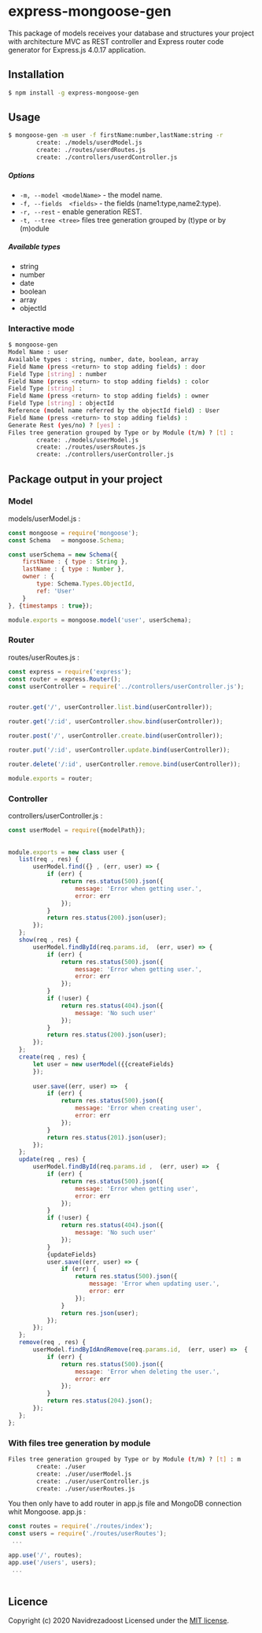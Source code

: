 
# express-mongoose-gen

This package of models receives your database and structures your project with architecture MVC as REST controller and Express router code generator for Express.js 4.0.17 application.

## Installation
```bash
$ npm install -g express-mongoose-gen
```

## Usage
```bash
$ mongoose-gen -m user -f firstName:number,lastName:string -r
        create: ./models/userdModel.js
        create: ./routes/userdRoutes.js
        create: ./controllers/userdController.js
```

##### Options

  - `-m, --model <modelName>` - the model name.
  - `-f, --fields  <fields>` - the fields (name1:type,name2:type).
  - `-r, --rest` - enable generation REST.
  - `-t, --tree <tree>`        files tree generation grouped by (t)ype or by (m)odule

##### Available types
  - string
  - number
  - date
  - boolean
  - array
  - objectId

### Interactive mode
```bash
$ mongoose-gen
Model Name : user
Available types : string, number, date, boolean, array
Field Name (press <return> to stop adding fields) : door
Field Type [string] : number
Field Name (press <return> to stop adding fields) : color
Field Type [string] : 
Field Name (press <return> to stop adding fields) : owner
Field Type [string] : objectId
Reference (model name referred by the objectId field) : User
Field Name (press <return> to stop adding fields) : 
Generate Rest (yes/no) ? [yes] : 
Files tree generation grouped by Type or by Module (t/m) ? [t] : 
        create: ./models/userModel.js
        create: ./routes/usersRoutes.js
        create: ./controllers/userController.js
```

## Package output in your project
### Model

models/userModel.js :
```javascript
const mongoose = require('mongoose');
const Schema   = mongoose.Schema;

const userSchema = new Schema({
	firstName : { type : String },
	lastName : { type : Number },
    owner : {
        type: Schema.Types.ObjectId,
        ref: 'User'
    }
}, {timestamps : true});

module.exports = mongoose.model('user', userSchema);
```

### Router
routes/userRoutes.js :
```javascript
const express = require('express');
const router = express.Router();
const userController = require('../controllers/userController.js');


router.get('/', userController.list.bind(userController));

router.get('/:id', userController.show.bind(userController));

router.post('/', userController.create.bind(userController));

router.put('/:id', userController.update.bind(userController));

router.delete('/:id', userController.remove.bind(userController));

module.exports = router;

```

### Controller
controllers/userController.js :
```javascript
const userModel = require({modelPath});
 
 
module.exports = new class user {
   list(req , res) {
       userModel.find({} , (err, user) => {
           if (err) {
               return res.status(500).json({
                   message: 'Error when getting user.',
                   error: err
               });
           }
           return res.status(200).json(user);
       });
   };
   show(req , res) {
       userModel.findById(req.params.id,  (err, user) => {
           if (err) {
               return res.status(500).json({
                   message: 'Error when getting user.',
                   error: err
               });
           }
           if (!user) {
               return res.status(404).json({
                   message: 'No such user'
               });
           }
           return res.status(200).json(user);
       });
   };
   create(req , res) {
       let user = new userModel({{createFields}
       });
 
       user.save((err, user) =>  {
           if (err) {
               return res.status(500).json({
                   message: 'Error when creating user',
                   error: err
               });
           }
           return res.status(201).json(user);
       });
   };
   update(req , res) {
       userModel.findById(req.params.id ,  (err, user) =>  {
           if (err) {
               return res.status(500).json({
                   message: 'Error when getting user',
                   error: err
               });
           }
           if (!user) {
               return res.status(404).json({
                   message: 'No such user'
               });
           }
           {updateFields}
           user.save((err, user) => {
               if (err) {
                   return res.status(500).json({
                       message: 'Error when updating user.',
                       error: err
                   });
               }
               return res.json(user);
           });
       });
   };
   remove(req , res) {
       userModel.findByIdAndRemove(req.params.id,  (err, user) =>  {
           if (err) {
               return res.status(500).json({
                   message: 'Error when deleting the user.',
                   error: err
               });
           }
           return res.status(204).json();
       });
   };
};
```

### With files tree generation by module
```bash
Files tree generation grouped by Type or by Module (t/m) ? [t] : m
        create: ./user
        create: ./user/userModel.js
        create: ./user/userController.js
        create: ./user/userRoutes.js
```

You then only have to add router in app.js file and MongoDB connection whit Mongoose.
app.js :
```javascript
const routes = require('./routes/index');
const users = require('./routes/userRoutes');
 ...

app.use('/', routes);
app.use('/users', users);
 ...
 
```

## Licence

Copyright (c) 2020 Navidrezadoost
Licensed under the [MIT license](LICENSE).